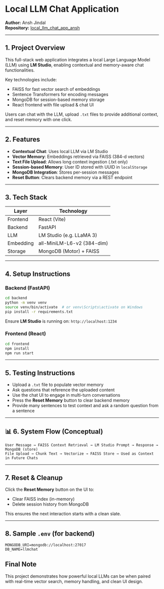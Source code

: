 
# Local LLM Chat Application

**Author:** Ansh Jindal  
**Repository:** [local_llm_chat_app_ansh](https://github.com/AnshJindal123/local_llm_chat_app_ansh)

---

## 1. Project Overview

This full-stack web application integrates a local Large Language Model (LLM) using **LM Studio**, enabling contextual and memory-aware chat functionalities.

Key technologies include:
- FAISS for fast vector search of embeddings
- Sentence Transformers for encoding messages
- MongoDB for session-based memory storage
- React frontend with file upload & chat UI

Users can chat with the LLM, upload `.txt` files to provide additional context, and reset memory with one click.

---

## 2. Features

-  **Contextual Chat**: Uses local LLM via LM Studio
-  **Vector Memory**: Embeddings retrieved via FAISS (384-d vectors)
-  **Text File Upload**: Allows long context ingestion (.txt only)
-  **Session-based Memory**: User ID stored with UUID in `localStorage`
-  **MongoDB Integration**: Stores per-session messages
-  **Reset Button**: Clears backend memory via a REST endpoint

---

##  3. Tech Stack

| Layer     | Technology                    |
|-----------|-------------------------------|
| Frontend  | React (Vite)                  |
| Backend   | FastAPI                       |
| LLM       | LM Studio (e.g. LLaMA 3)      |
| Embedding | all-MiniLM-L6-v2 (384-dim)    |
| Storage   | MongoDB (Motor) + FAISS       |

---

##  4. Setup Instructions

###  Backend (FastAPI)

```bash
cd backend
python -m venv venv
source venv/bin/activate  # or venv\Scripts\activate on Windows
pip install -r requirements.txt
```

Ensure **LM Studio** is running on: `http://localhost:1234`

###  Frontend (React)

```bash
cd frontend
npm install
npm run start
```

---

##  5. Testing Instructions

- Upload a `.txt` file to populate vector memory
- Ask questions that reference the uploaded content
- Use the chat UI to engage in multi-turn conversations
- Press the **Reset Memory** button to clear backend memory
- Provide many sentences to test context and ask a random question from a sentence

---

## 📊 6. System Flow (Conceptual)

```text
User Message → FAISS Context Retrieval → LM Studio Prompt → Response → MongoDB (store)
File Upload → Chunk Text → Vectorize → FAISS Store → Used as Context in Future Chats
```

---

##  7. Reset & Cleanup

Click the **Reset Memory** button on the UI to:
- Clear FAISS index (in-memory)
- Delete session history from MongoDB

This ensures the next interaction starts with a clean slate.

---

##  8. Sample `.env` (for backend)

```
MONGODB_URI=mongodb://localhost:27017
DB_NAME=llmchat
```

##  Final Note

This project demonstrates how powerful local LLMs can be when paired with real-time vector search, memory handling, and clean UI design.

